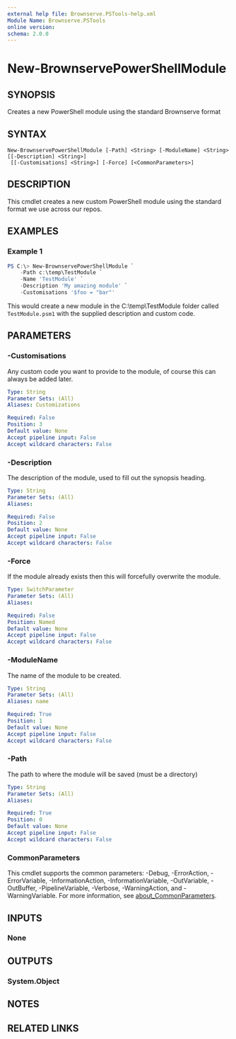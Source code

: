 ```yaml
---
external help file: Brownserve.PSTools-help.xml
Module Name: Brownserve.PSTools
online version:
schema: 2.0.0
---
```


# New-BrownservePowerShellModule

## SYNOPSIS
Creates a new PowerShell module using the standard Brownserve format

## SYNTAX

```
New-BrownservePowerShellModule [-Path] <String> [-ModuleName] <String> [[-Description] <String>]
 [[-Customisations] <String>] [-Force] [<CommonParameters>]
```

## DESCRIPTION
This cmdlet creates a new custom PowerShell module using the standard format we use across our repos.

## EXAMPLES

### Example 1
```powershell
PS C:\> New-BrownservePowerShellModule `
    -Path c:\temp\TestModule `
    -Name 'TestModule' `
    -Description 'My amazing module' `
    -Customisations '$foo = "bar"'
```

This would create a new module in the C:\temp\TestModule folder called `TestModule.psm1` with the supplied description and custom code.

## PARAMETERS

### -Customisations
Any custom code you want to provide to the module, of course this can always be added later.

```yaml
Type: String
Parameter Sets: (All)
Aliases: Customizations

Required: False
Position: 3
Default value: None
Accept pipeline input: False
Accept wildcard characters: False
```

### -Description
The description of the module, used to fill out the synopsis heading.

```yaml
Type: String
Parameter Sets: (All)
Aliases:

Required: False
Position: 2
Default value: None
Accept pipeline input: False
Accept wildcard characters: False
```

### -Force
If the module already exists then this will forcefully overwrite the module.

```yaml
Type: SwitchParameter
Parameter Sets: (All)
Aliases:

Required: False
Position: Named
Default value: None
Accept pipeline input: False
Accept wildcard characters: False
```

### -ModuleName
The name of the module to be created.

```yaml
Type: String
Parameter Sets: (All)
Aliases: name

Required: True
Position: 1
Default value: None
Accept pipeline input: False
Accept wildcard characters: False
```

### -Path
The path to where the module will be saved (must be a directory)

```yaml
Type: String
Parameter Sets: (All)
Aliases:

Required: True
Position: 0
Default value: None
Accept pipeline input: False
Accept wildcard characters: False
```

### CommonParameters
This cmdlet supports the common parameters: -Debug, -ErrorAction, -ErrorVariable, -InformationAction, -InformationVariable, -OutVariable, -OutBuffer, -PipelineVariable, -Verbose, -WarningAction, and -WarningVariable. For more information, see [about_CommonParameters](http://go.microsoft.com/fwlink/?LinkID=113216).

## INPUTS

### None
## OUTPUTS

### System.Object
## NOTES

## RELATED LINKS
